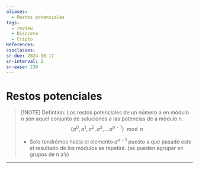 ```yaml
---
aliases:
  - Restos potenciales
tags:
  - review
  - Discrete
  - Cripto
References: 
cssclasses:
sr-due: 2024-10-17
sr-interval: 2
sr-ease: 230
---
```

# Restos potenciales

> [!NOTE] Defintion: 
> Los restos potenciales de un número a en módulo n son aquel conjunto de soluciones a las potencias de a módulo n. 
> $$ \{a^0, a^1, a^2, a^3,...a^{n-1}\} \mod n$$
> 
> + Solo tendrémos hasta el elemento $a^{n-1}$ puesto a que pasado este el resultado de los módulos se repetirá. (se pueden agrupar en grupos de n a’s)




***
